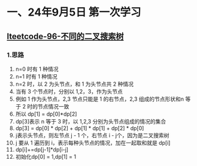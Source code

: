 # 一、24年9月5日 第一次学习
## [lteetcode-96-不同的二叉搜索树](https://leetcode.cn/problems/unique-binary-search-trees/description/)

### 1.思路

1. n=0 时有 1 种情况
2. n=1 时有 1 种情况
3. n=2 时，以 2 为头节点，和 1 为头节点共 2 种情况
4. 当有 3 个节点时，分别以 1,2，3，作为头节点
5. 例如 1 作为头节点，2,3 节点只能是 1 的右节点，2,3 组成的节点形状和n 等于 2 时的节点情况一致
6. 所以 dp[1] = dp[0]*dp[2]
7. dp[3]表示 n 等于 3 时，以 1,2,3 分别为头节点组成的情况的集合
8. dp[3] = dp[0] * dp[2] + dp[1] * dp[1] + dp[2] * dp[0]
9. j表示头节点，则左节点 j - 1 个，右节点 i - j个，因为是二叉搜索树
10. j 要从 1 遍历到 i，表示每种头节点的情况，加在一起取和就是 dp[i]
11. dp[i]+=dp[j-1]*dp[i-j]
12. 初始化dp[0] = 1,dp[1] = 1



